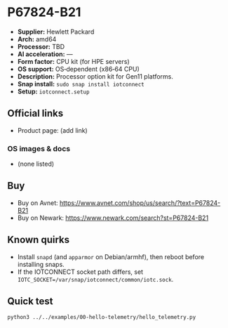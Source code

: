 # P67824-B21

- **Supplier:** Hewlett Packard
- **Arch:** amd64
- **Processor:** TBD
- **AI acceleration:** —
- **Form factor:** CPU kit (for HPE servers)
- **OS support:** OS‑dependent (x86‑64 CPU)
- **Description:** Processor option kit for Gen11 platforms.
- **Snap install:** `sudo snap install iotconnect`
- **Setup:** `iotconnect.setup`

## Official links
- Product page: (add link)

### OS images & docs
- (none listed)

## Buy
- Buy on Avnet: https://www.avnet.com/shop/us/search/?text=P67824-B21
- Buy on Newark: https://www.newark.com/search?st=P67824-B21

## Known quirks
- Install `snapd` (and `apparmor` on Debian/armhf), then reboot before installing snaps.
- If the IOTCONNECT socket path differs, set `IOTC_SOCKET=/var/snap/iotconnect/common/iotc.sock`.

## Quick test
```bash
python3 ../../examples/00-hello-telemetry/hello_telemetry.py
```
